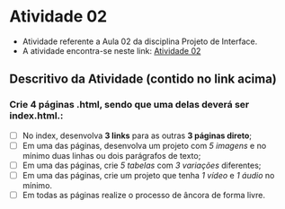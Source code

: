# Atividade 02
* Atividade referente a Aula 02 da disciplina Projeto de Interface.
* A atividade encontra-se neste link: [Atividade 02](https://classroom.google.com/c/NjU2ODc1Njk5NTI2/a/NjU1ODA0NzYzMTg4/details)

## Descritivo da Atividade (contido no link acima)

### Crie 4 páginas .html, sendo que uma delas deverá ser index.html.:
- [ ] No index, desenvolva **3 links** para as outras **3 páginas direto**;
- [ ] Em uma das páginas, desenvolva um projeto com *5 imagens* e no mínimo duas linhas ou dois parágrafos de texto;
- [ ] Em uma das páginas, crie *5 tabelas* com *3 variações* diferentes;
- [ ] Em uma das páginas, crie um projeto que tenha *1 vídeo* e *1 áudio* no mínimo.
- [ ] Em todas as páginas realize o processo de âncora de forma livre.
